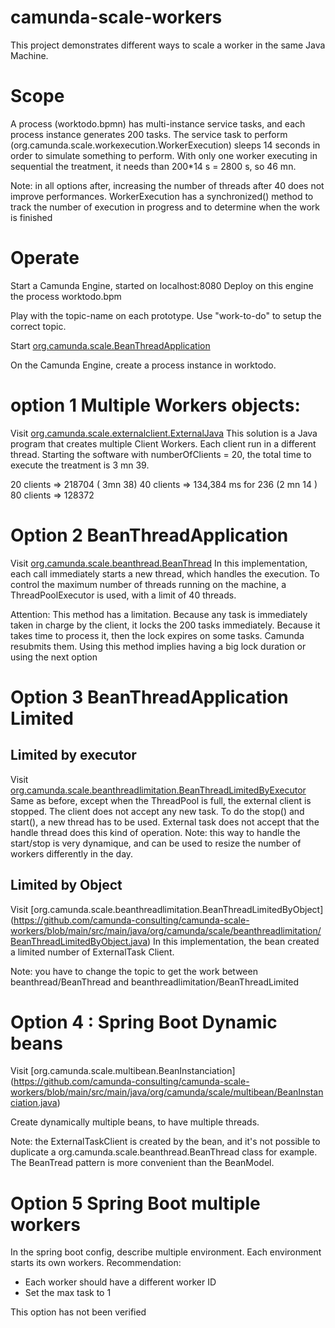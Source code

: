 # camunda-scale-workers
This project demonstrates different ways to scale a worker in the same Java Machine.

# Scope
A process (worktodo.bpmn) has multi-instance service tasks, and each process instance generates 200 tasks.
The service task to perform (org.camunda.scale.workexecution.WorkerExecution) sleeps 14 seconds in order to simulate something to perform.
With only one worker executing in sequential the treatment, it needs than 200*14 s = 2800 s, so 46 mn.


Note: in all options after, increasing the number of threads after 40 does not improve performances. 
WorkerExecution has a synchronized() method to track the number of execution in progress and to determine when the work is finished


# Operate

Start a Camunda Engine, started on localhost:8080 
Deploy on this engine the process worktodo.bpm

Play with the topic-name on each prototype. Use "work-to-do" to setup the correct topic.

Start [org.camunda.scale.BeanThreadApplication](https://github.com/camunda-consulting/camunda-scale-workers/blob/main/src/main/java/org/camunda/scale/BeanThreadApplication.java) 


On the Camunda Engine, create a process instance in worktodo.

# option 1 Multiple Workers objects:

Visit [org.camunda.scale.externalclient.ExternalJava](https://github.com/camunda-consulting/camunda-scale-workers/blob/main/src/main/java/org/camunda/scale/externalclient/ExternalJava.java)
This solution is a Java program that creates multiple Client Workers.
Each client run in a different thread.
Starting the software with numberOfClients = 20, the total time to execute the treatment is 3 mn 39.


20 clients => 218704 ( 3mn 38)
40 clients => 134,384 ms for 236 (2 mn 14 )
80 clients => 128372

# Option 2 BeanThreadApplication
Visit [org.camunda.scale.beanthread.BeanThread](https://github.com/camunda-consulting/camunda-scale-workers/blob/main/src/main/java/org/camunda/scale/beanthread/BeanThread.java)
In this implementation, each call immediately starts a new thread, which handles the execution.
To control the maximum number of threads running on the machine, a ThreadPoolExecutor is used, with a limit of 40 threads.

Attention: This method has a limitation. Because any task is immediately taken in charge by the client, it locks the 200 tasks immediately. Because it takes time to process it, then the lock expires on some tasks. Camunda resubmits them.
Using this method implies having a big lock duration or using the next option

# Option 3 BeanThreadApplication Limited

## Limited by executor
Visit [org.camunda.scale.beanthreadlimitation.BeanThreadLimitedByExecutor](https://github.com/camunda-consulting/camunda-scale-workers/blob/main/src/main/java/org/camunda/scale/beanthreadlimitation/BeanThreadLimitedByExecutor.java)
Same as before, except when the ThreadPool is full, the external client is stopped. The client does not accept any new task.
To do the stop() and start(), a new thread has to be used. External task does not accept that the handle thread does this kind of operation.
Note: this way to handle the start/stop is very dynamique, and can be used to resize the number of workers differently in the day. 

## Limited by Object
Visit [org.camunda.scale.beanthreadlimitation.BeanThreadLimitedByObject] (https://github.com/camunda-consulting/camunda-scale-workers/blob/main/src/main/java/org/camunda/scale/beanthreadlimitation/BeanThreadLimitedByObject.java)
In this implementation, the bean created a limited number of ExternalTask Client.

Note: you have to change the topic to get the work between beanthread/BeanThread and beanthreadlimitation/BeanThreadLimited

# Option 4 : Spring Boot Dynamic beans
Visit [org.camunda.scale.multibean.BeanInstanciation] (https://github.com/camunda-consulting/camunda-scale-workers/blob/main/src/main/java/org/camunda/scale/multibean/BeanInstanciation.java)

Create dynamically multiple beans, to have multiple threads.

Note: the ExternalTaskClient is created by the bean, and it's not possible to duplicate a org.camunda.scale.beanthread.BeanThread class for example.
The BeanTread pattern is more convenient than the BeanModel.

# Option 5 Spring Boot multiple workers
In the spring boot config, describe multiple environment. Each environment starts its own workers.
Recommendation:
* Each worker should have a different worker ID
* Set the max task to 1 

This option has not been verified